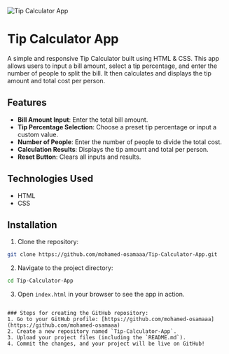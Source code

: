 ![Tip Calculator App](https://github.com/user-attachments/assets/d228ac61-36a4-49c2-a688-08b6ce569c22)





# Tip Calculator App

A simple and responsive Tip Calculator built using HTML & CSS. This app allows users to input a bill amount, select a tip percentage, and enter the number of people to split the bill. It then calculates and displays the tip amount and total cost per person.

## Features
- **Bill Amount Input**: Enter the total bill amount.
- **Tip Percentage Selection**: Choose a preset tip percentage or input a custom value.
- **Number of People**: Enter the number of people to divide the total cost.
- **Calculation Results**: Displays the tip amount and total per person.
- **Reset Button**: Clears all inputs and results.

## Technologies Used
- HTML
- CSS

## Installation

1. Clone the repository:

```bash
git clone https://github.com/mohamed-osamaaa/Tip-Calculator-App.git
```

2. Navigate to the project directory:

```bash
cd Tip-Calculator-App
```

3. Open `index.html` in your browser to see the app in action.

```

### Steps for creating the GitHub repository:
1. Go to your GitHub profile: [https://github.com/mohamed-osamaaa](https://github.com/mohamed-osamaaa)
2. Create a new repository named `Tip-Calculator-App`.
3. Upload your project files (including the `README.md`).
4. Commit the changes, and your project will be live on GitHub!
